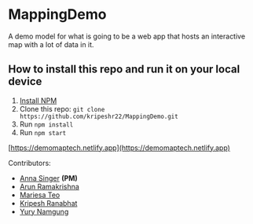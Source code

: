 # MappingDemo

A demo model for what is going to be a web app that hosts an interactive map with a lot of data in it. 

## How to install this repo and run it on your local device
1. [Install NPM](https://docs.npmjs.com/downloading-and-installing-node-js-and-npm)
2. Clone this repo: `git clone https://github.com/kripeshr22/MappingDemo.git`
3. Run `npm install`
4. Run `npm start`

[https://demomaptech.netlify.app](https://demomaptech.netlify.app)

Contributors:
* [Anna Singer](https://github.com/annadsinger0) **(PM)**
* [Arun Ramakrishna](https://github.com/arunramakrishna)
* [Mariesa Teo](https://github.com/mariesateo)
* [Kripesh Ranabhat](https://github.com/kripeshr22)
* [Yury Namgung](https://github.com/yurynamgung)

